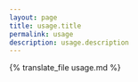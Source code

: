 ```yaml
---
layout: page
title: usage.title
permalink: usage
description: usage.description
---
```


{% translate_file usage.md %}
